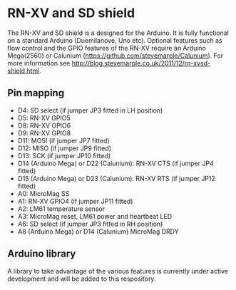 # RN-XV and SD shield

The RN-XV and SD shield is a designed for the Arduino. It is fully
functional on a standard Arduino (Duemilanove, Uno etc). Optional
features such as flow control and the GPIO features of the RN-XV
require an Arduino Mega(2560) or Calunium
(https://github.com/stevemarple/Calunium). For more information see
http://blog.stevemarple.co.uk/2011/12/rn-xvsd-shield.html.

## Pin mapping

*   D4: SD select (if jumper JP3 fitted in LH position)
*   D5: RN-XV GPIO5
*   D8:  RN-XV GPIO6
*   D9:  RN-XV GPIO8
*   D11: MOSI (if jumper JP7 fitted)
*   D12: MISO (if jumper JP9 fitted)
*   D13: SCK (if jumper JP10 fitted)
*   D14 (Arduino Mega) or D22 (Calunium): RN-XV CTS (if jumper JP4 fitted)
*   D15 (Arduino Mega) or D23 (Calunium): RN-XV RTS (if jumper JP12 fitted)
*   A0: MicroMag SS
*   A1: RN-XV GPIO4 (if jumper JP11 fitted)
*   A2: LM61 temperature sensor
*   A3: MicroMag reset, LM61 power and heartbeat LED
*   A6: SD select (if jumper JP3 fitted in RH position)
*   A8 (Arduino Mega) or D14 (Calunium)     MicroMag DRDY

## Arduino library
A library to take advantage of the various features is currently under
active development and will be added to this respository.

